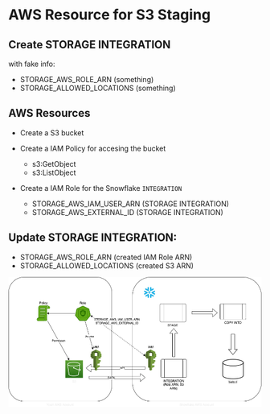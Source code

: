 # AWS Resource for S3 Staging

## Create STORAGE INTEGRATION

with fake info:

- STORAGE_AWS_ROLE_ARN (something) 
- STORAGE_ALLOWED_LOCATIONS (something)


## AWS Resources

- Create a S3 bucket
- Create a IAM Policy for accesing the bucket

    - s3:GetObject
    - s3:ListObject

- Create a IAM Role for the Snowflake `INTEGRATION`

    - STORAGE_AWS_IAM_USER_ARN (STORAGE INTEGRATION)
    - STORAGE_AWS_EXTERNAL_ID (STORAGE INTEGRATION)


## Update STORAGE INTEGRATION:

- STORAGE_AWS_ROLE_ARN  (created IAM Role ARN)
- STORAGE_ALLOWED_LOCATIONS (created S3 ARN)


![](img/aws_s3_staging.png)